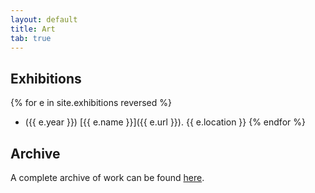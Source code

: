 ```yaml
---
layout: default
title: Art
tab: true
---
```


## Exhibitions

{% for e in site.exhibitions reversed %}
- ({{ e.year }}) [{{ e.name }}]({{ e.url }}). {{ e.location }} {% endfor %}

## Archive

A complete archive of work can be found [here](art_archive).
